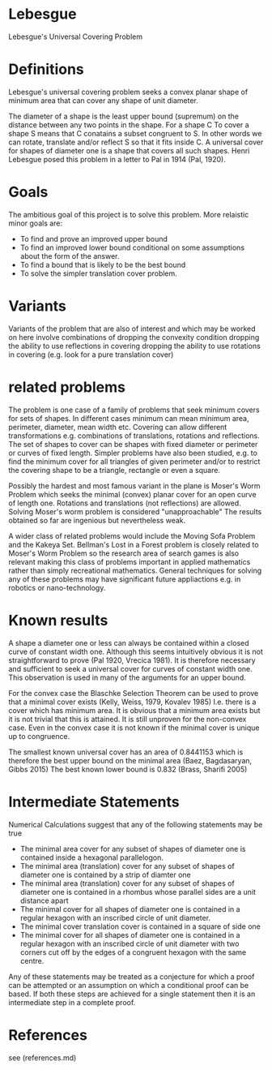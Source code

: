 # Lebesgue
Lebesgue's Universal Covering Problem

# Definitions
Lebesgue's universal covering problem seeks a convex planar shape of minimum area that can cover any shape of unit diameter.

The diameter of a shape is the least upper bound (supremum) on the distance between any two points in the shape.
For a shape C To cover a shape S means that C conatains a subset congruent to S. In other words we can rotate, translate and/or reflect S so that it fits inside C.
A universal cover for shapes of diameter one is a shape that covers all such shapes.
Henri Lebesgue posed this problem in a letter to Pal in 1914 (Pal, 1920).

# Goals
The ambitious goal of this project is to solve this problem. More relaistic minor goals are:

- To find and prove an improved upper bound
- To find an improved lower bound conditional on some assumptions about the form of the answer.
- To find a bound that is likely to be the best bound
- To solve the simpler translation cover problem.

# Variants
Variants of the problem that are also of interest and which may be worked on here involve combinations of
  dropping the convexity condition
  dropping the ability to use reflections in covering
  dropping the ability to use rotations in covering (e.g. look for a pure translation cover)
  
# related problems
The problem is one case of a family of problems that seek minimum covers for sets of shapes.
In different cases minimum can mean minimum area, perimeter, diameter, mean width etc. 
Covering can allow different transformations e.g. combinations of translations, rotations and reflections.
The set of shapes to cover can be shapes with fixed diameter or perimeter or curves of fixed length.
Simpler problems have also been studied, e.g. to find the minimum cover for all triangles of given perimeter and/or to restrict the covering shape to be a triangle, rectangle or even a square.

Possibly the hardest and most famous variant in the plane is Moser's Worm Problem which seeks the minimal (convex) planar cover for an open curve of length one. Rotations and translations (not reflections) are allowed. Solving Moser's worm problem is considered "unapproachable" The results obtained so far are ingenious but nevertheless weak.

A wider class of related problems would include the Moving Sofa Problem and the Kakeya Set.
Bellman's Lost in a Forest problem is closely related to Moser's Worm Problem so the research area of search games is also relevant making this class of problems important in applied mathematics rather than simply recreational mathematics. General techniques for solving any of these problems may have significant future appliactions e.g. in robotics or nano-technology.

# Known results

A shape a diameter one or less can always be contained within a closed curve of constant width one. Although this seems intuitively obvious it is not straightforward to prove (Pal 1920, Vrecica 1981). It is therefore necessary and sufficient to seek a universal cover for curves of constant width one. This observation is used in many of the arguments for an upper bound.

For the convex case the  Blaschke Selection Theorem can be used to prove that a minimal cover exists (Kelly, Weiss, 1979, Kovalev 1985)
I.e. there is a cover which has minimum area. It is obvious that a minimum area exists but it is not trivial that this is attained. It is still unproven for the non-convex case. Even in the convex case it is not known if the minimal cover is unique up to congruence. 

The smallest known universal cover has an area of 0.8441153 which is therefore the best upper bound on the minimal area (Baez, Bagdasaryan, Gibbs 2015) The best known lower bound is 0.832 (Brass, Sharifi 2005)

# Intermediate Statements
Numerical Calculations suggest that any of the following statements may be true

- The minimal area cover for any subset of shapes of diameter one is contained inside a hexagonal parallelogon.
- The minimal area (translation) cover for any subset of shapes of diameter one is contained by a strip of diamter one
- The minimal area (translation) cover for any subset of shapes of diameter one is contained in a rhombus whose parallel sides are a unit distance apart
- The minimal cover for all shapes of diameter one is contained in a regular hexagon with an inscribed circle of unit diameter.
- The minimal cover translation cover is contained in a square of side one 
- The minimal cover for all shapes of diameter one is contained in a regular hexagon with an inscribed circle of unit diameter with two corners cut off by the edges of a congruent hexagon with the same centre.

Any of these statements may be treated as a conjecture for which a proof can be attempted or an assumption on which a conditional proof can be based. If both these steps are achieved for a single statement then it is an intermediate step in a complete proof.

# References
see (references.md)

